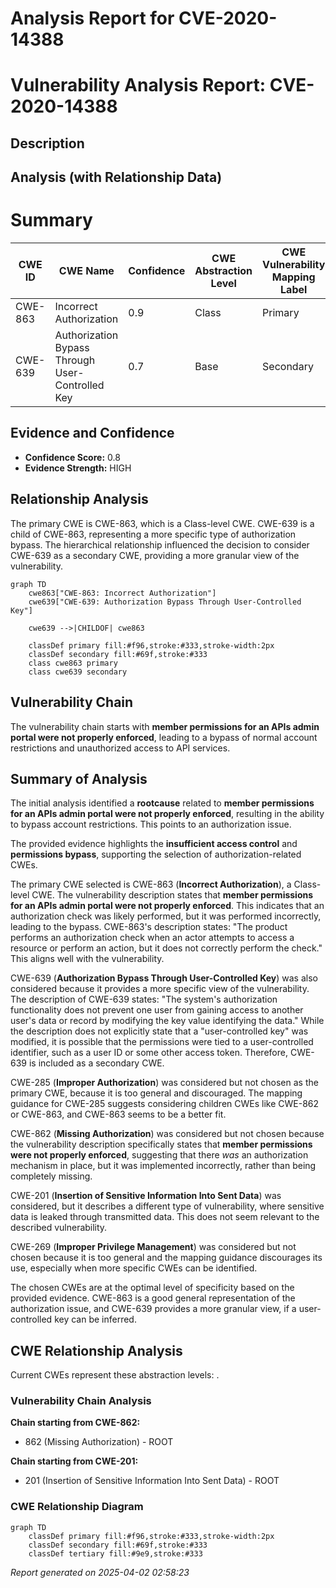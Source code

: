 # Analysis Report for CVE-2020-14388

# Vulnerability Analysis Report: CVE-2020-14388

## Description



## Analysis (with Relationship Data)

# Summary
| CWE ID | CWE Name | Confidence | CWE Abstraction Level | CWE Vulnerability Mapping Label | CWE-Vulnerability Mapping Notes |
|---|---|---|---|---|---|
| CWE-863 | Incorrect Authorization | 0.9 | Class | Primary | Allowed-with-Review |
| CWE-639 | Authorization Bypass Through User-Controlled Key | 0.7 | Base | Secondary | Allowed |

## Evidence and Confidence

*   **Confidence Score:** 0.8
*   **Evidence Strength:** HIGH

## Relationship Analysis
The primary CWE is CWE-863, which is a Class-level CWE. CWE-639 is a child of CWE-863, representing a more specific type of authorization bypass. The hierarchical relationship influenced the decision to consider CWE-639 as a secondary CWE, providing a more granular view of the vulnerability.

```mermaid
graph TD
    cwe863["CWE-863: Incorrect Authorization"]
    cwe639["CWE-639: Authorization Bypass Through User-Controlled Key"]

    cwe639 -->|CHILDOF| cwe863

    classDef primary fill:#f96,stroke:#333,stroke-width:2px
    classDef secondary fill:#69f,stroke:#333
    class cwe863 primary
    class cwe639 secondary
```

## Vulnerability Chain
The vulnerability chain starts with **member permissions for an APIs admin portal were not properly enforced**, leading to a bypass of normal account restrictions and unauthorized access to API services.

## Summary of Analysis
The initial analysis identified a **rootcause** related to **member permissions for an APIs admin portal were not properly enforced**, resulting in the ability to bypass account restrictions. This points to an authorization issue.

The provided evidence highlights the **insufficient access control** and **permissions bypass**, supporting the selection of authorization-related CWEs.

The primary CWE selected is CWE-863 (**Incorrect Authorization**), a Class-level CWE. The vulnerability description states that **member permissions for an APIs admin portal were not properly enforced**. This indicates that an authorization check was likely performed, but it was performed incorrectly, leading to the bypass. CWE-863's description states: "The product performs an authorization check when an actor attempts to access a resource or perform an action, but it does not correctly perform the check." This aligns well with the vulnerability.

CWE-639 (**Authorization Bypass Through User-Controlled Key**) was also considered because it provides a more specific view of the vulnerability. The description of CWE-639 states: "The system's authorization functionality does not prevent one user from gaining access to another user's data or record by modifying the key value identifying the data." While the description does not explicitly state that a "user-controlled key" was modified, it is possible that the permissions were tied to a user-controlled identifier, such as a user ID or some other access token. Therefore, CWE-639 is included as a secondary CWE.

CWE-285 (**Improper Authorization**) was considered but not chosen as the primary CWE, because it is too general and discouraged. The mapping guidance for CWE-285 suggests considering children CWEs like CWE-862 or CWE-863, and CWE-863 seems to be a better fit.

CWE-862 (**Missing Authorization**) was considered but not chosen because the vulnerability description specifically states that **member permissions were not properly enforced**, suggesting that there *was* an authorization mechanism in place, but it was implemented incorrectly, rather than being completely missing.

CWE-201 (**Insertion of Sensitive Information Into Sent Data**) was considered, but it describes a different type of vulnerability, where sensitive data is leaked through transmitted data. This does not seem relevant to the described vulnerability.

CWE-269 (**Improper Privilege Management**) was considered but not chosen because it is too general and the mapping guidance discourages its use, especially when more specific CWEs can be identified.

The chosen CWEs are at the optimal level of specificity based on the provided evidence. CWE-863 is a good general representation of the authorization issue, and CWE-639 provides a more granular view, if a user-controlled key can be inferred.


## CWE Relationship Analysis

Current CWEs represent these abstraction levels: .


### Vulnerability Chain Analysis

**Chain starting from CWE-862:**
- 862 (Missing Authorization) - ROOT


**Chain starting from CWE-201:**
- 201 (Insertion of Sensitive Information Into Sent Data) - ROOT



### CWE Relationship Diagram

```mermaid
graph TD
    classDef primary fill:#f96,stroke:#333,stroke-width:2px
    classDef secondary fill:#69f,stroke:#333
    classDef tertiary fill:#9e9,stroke:#333
```



*Report generated on 2025-04-02 02:58:23*
